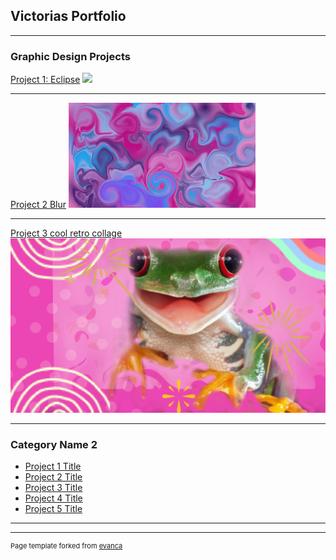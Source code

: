 ## Victorias Portfolio

---

### Graphic Design Projects

[Project 1: Eclipse](/sample_page)
<img src="images/eclipse-1492818_1920.png?raw=true"/>

---
[Project 2 Blur](/pdf/sample_presentation.pdf)
<img src="images/blur.png?raw=true"/>

---
[Project 3 cool retro collage](http://example.com/)
<img src="images/pinkfrog.png?raw=true"/>

---

### Category Name 2

- [Project 1 Title](http://example.com/)
- [Project 2 Title](http://example.com/)
- [Project 3 Title](http://example.com/)
- [Project 4 Title](http://example.com/)
- [Project 5 Title](http://example.com/)

---




---
<p style="font-size:11px">Page template forked from <a href="https://github.com/evanca/quick-portfolio">evanca</a></p>
<!-- Remove above link if you don't want to attibute -->
